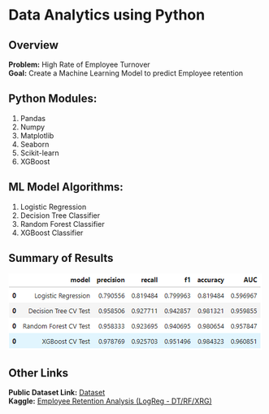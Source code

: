 # Data Analytics using Python 
## Overview
**Problem:** High Rate of Employee Turnover  
**Goal:** Create a Machine Learning Model to predict Employee retention

## Python Modules:
1. Pandas
2. Numpy
3. Matplotlib
4. Seaborn
5. Scikit-learn
6. XGBoost

## ML Model Algorithms:
1. Logistic Regression
2. Decision Tree Classifier
3. Random Forest Classifier
4. XGBoost Classifier

## Summary of Results
![image info](./Image_assets/metric_scores.PNG)

## Other Links
**Public Dataset Link:** [Dataset](https://www.kaggle.com/datasets/mfaisalqureshi/hr-analytics-and-job-prediction?select=HR_comma_sep.csv)  
**Kaggle:** [Employee Retention Analysis (LogReg - DT/RF/XRG)](https://www.kaggle.com/code/cedricknapa/employee-retention-analysis-logreg-dt-rf-xrg#A.-Planning-Phase)
